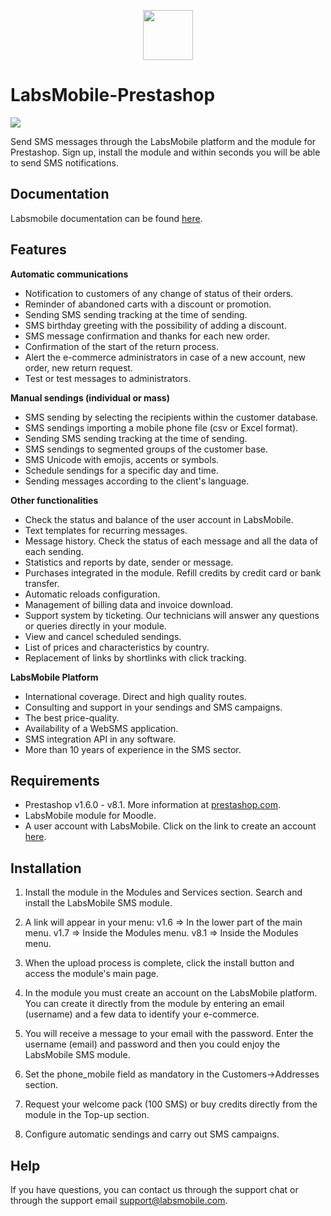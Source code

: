 <p align="center">
  <img src="https://avatars.githubusercontent.com/u/152215067?s=200&v=4" height="80">
</p>

# LabsMobile-Prestashop

![](https://img.shields.io/badge/version-1.0.9-blue.svg)
 
Send SMS messages through the LabsMobile platform and the module for Prestashop. Sign up, install the module and within seconds you will be able to send SMS notifications.

## Documentation

Labsmobile documentation can be found [here][prestashopLabs].

## Features

**Automatic communications**
  - Notification to customers of any change of status of their orders.
  - Reminder of abandoned carts with a discount or promotion.
  - Sending SMS sending tracking at the time of sending.
  - SMS birthday greeting with the possibility of adding a discount.
  - SMS message confirmation and thanks for each new order.
  - Confirmation of the start of the return process.
  - Alert the e-commerce administrators in case of a new account, new order, new return request.
  - Test or test messages to administrators.

**Manual sendings (individual or mass)**
  - SMS sending by selecting the recipients within the customer database.
  - SMS sendings importing a mobile phone file (csv or Excel format).
  - Sending SMS sending tracking at the time of sending.
  - SMS sendings to segmented groups of the customer base.
  - SMS Unicode with emojis, accents or symbols.
  - Schedule sendings for a specific day and time.
  - Sending messages according to the client's language.

**Other functionalities**
  - Check the status and balance of the user account in LabsMobile.
  - Text templates for recurring messages.
  - Message history. Check the status of each message and all the data of each sending.
  - Statistics and reports by date, sender or message.
  - Purchases integrated in the module. Refill credits by credit card or bank transfer.
  - Automatic reloads configuration.
  - Management of billing data and invoice download.
  - Support system by ticketing. Our technicians will answer any questions or queries directly in your module.
  - View and cancel scheduled sendings.
  - List of prices and characteristics by country.
  - Replacement of links by shortlinks with click tracking.

**LabsMobile Platform**
  - International coverage. Direct and high quality routes.
  - Consulting and support in your sendings and SMS campaigns.
  - The best price-quality.
  - Availability of a WebSMS application.
  - SMS integration API in any software.
  - More than 10 years of experience in the SMS sector.


## Requirements

- Prestashop v1.6.0 - v8.1. More information at [prestashop.com][prestashop].
- LabsMobile module for Moodle.
- A user account with LabsMobile. Click on the link to create an account [here][signUp].

## Installation

1. Install the module in the Modules and Services section. Search and install the LabsMobile SMS module.

2. A link will appear in your menu:
   v1.6 => In the lower part of the main menu.
   v1.7 => Inside the Modules menu.
   v8.1 => Inside the Modules menu.

3. When the upload process is complete, click the install button and access the module's main page.

4. In the module you must create an account on the LabsMobile platform. You can create it directly from the module by entering an email (username) and a few data to identify your e-commerce.

5. You will receive a message to your email with the password. Enter the username (email) and password and then you could enjoy the LabsMobile SMS module.

6. Set the phone_mobile field as mandatory in the Customers->Addresses section.

7. Request your welcome pack (100 SMS) or buy credits directly from the module in the Top-up section.

8. Configure automatic sendings and carry out SMS campaigns.

## Help

If you have questions, you can contact us through the support chat or through the support email support@labsmobile.com.

[prestashopLabs]: https://drive.google.com/file/d/1e0Fg32OsyVbWp1_-UaPFa4Bb3itXJp27/view
[signUp]: https://www.labsmobile.com/en/signup
[prestashop]: https://addons.prestashop.com/es/newsletter-sms/31022-labsmobile-sms.html